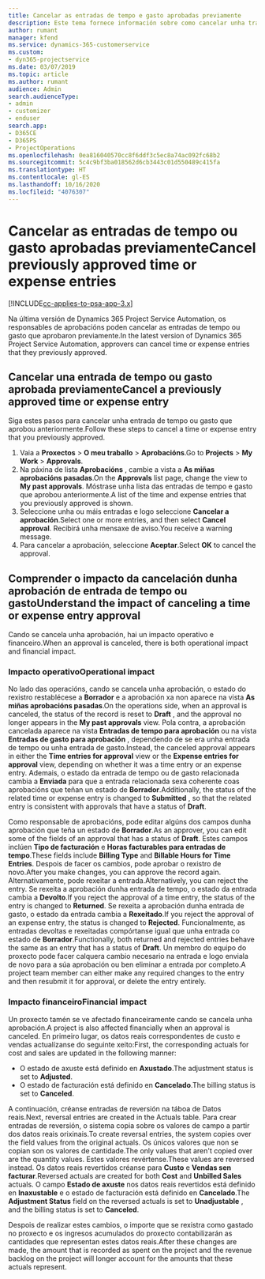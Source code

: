 ```yaml
---
title: Cancelar as entradas de tempo e gasto aprobadas previamente
description: Este tema fornece información sobre como cancelar unha transacción de tempo e gasto de proxecto aprobada.
author: rumant
manager: kfend
ms.service: dynamics-365-customerservice
ms.custom:
- dyn365-projectservice
ms.date: 03/07/2019
ms.topic: article
ms.author: rumant
audience: Admin
search.audienceType:
- admin
- customizer
- enduser
search.app:
- D365CE
- D365PS
- ProjectOperations
ms.openlocfilehash: 0ea816040570cc8f6ddf3c5ec8a74ac092fc68b2
ms.sourcegitcommit: 5c4c9bf3ba018562d6cb3443c01d550489c415fa
ms.translationtype: HT
ms.contentlocale: gl-ES
ms.lasthandoff: 10/16/2020
ms.locfileid: "4076307"
---
```

# <a name="cancel-previously-approved-time-or-expense-entries"></a><span data-ttu-id="dd1f6-103">Cancelar as entradas de tempo ou gasto aprobadas previamente</span><span class="sxs-lookup"><span data-stu-id="dd1f6-103">Cancel previously approved time or expense entries</span></span>

[!INCLUDE[cc-applies-to-psa-app-3.x](../includes/cc-applies-to-psa-app-3x.md)]

<span data-ttu-id="dd1f6-104">Na última versión de Dynamics 365 Project Service Automation, os responsables de aprobacións poden cancelar as entradas de tempo ou gasto que aprobaron previamente.</span><span class="sxs-lookup"><span data-stu-id="dd1f6-104">In the latest version of Dynamics 365 Project Service Automation, approvers can cancel time or expense entries that they previously approved.</span></span>

## <a name="cancel-a-previously-approved-time-or-expense-entry"></a><span data-ttu-id="dd1f6-105">Cancelar una entrada de tempo ou gasto aprobada previamente</span><span class="sxs-lookup"><span data-stu-id="dd1f6-105">Cancel a previously approved time or expense entry</span></span>

<span data-ttu-id="dd1f6-106">Siga estes pasos para cancelar unha entrada de tempo ou gasto que aprobou anteriormente.</span><span class="sxs-lookup"><span data-stu-id="dd1f6-106">Follow these steps to cancel a time or expense entry that you previously approved.</span></span>

1. <span data-ttu-id="dd1f6-107">Vaia a **Proxectos** \> **O meu traballo** \> **Aprobacións**.</span><span class="sxs-lookup"><span data-stu-id="dd1f6-107">Go to **Projects** \> **My Work** \> **Approvals**.</span></span>
2. <span data-ttu-id="dd1f6-108">Na páxina de lista **Aprobacións** , cambie a vista a **As miñas aprobacións pasadas**.</span><span class="sxs-lookup"><span data-stu-id="dd1f6-108">On the **Approvals** list page, change the view to **My past approvals**.</span></span> <span data-ttu-id="dd1f6-109">Móstrase unha lista das entradas de tempo e gasto que aprobou anteriormente.</span><span class="sxs-lookup"><span data-stu-id="dd1f6-109">A list of the time and expense entries that you previously approved is shown.</span></span>
3. <span data-ttu-id="dd1f6-110">Seleccione unha ou máis entradas e logo seleccione **Cancelar a aprobación**.</span><span class="sxs-lookup"><span data-stu-id="dd1f6-110">Select one or more entries, and then select **Cancel approval**.</span></span> <span data-ttu-id="dd1f6-111">Recibirá unha mensaxe de aviso.</span><span class="sxs-lookup"><span data-stu-id="dd1f6-111">You receive a warning message.</span></span>
4. <span data-ttu-id="dd1f6-112">Para cancelar a aprobación, seleccione **Aceptar**.</span><span class="sxs-lookup"><span data-stu-id="dd1f6-112">Select **OK** to cancel the approval.</span></span>

## <a name="understand-the-impact-of-canceling-a-time-or-expense-entry-approval"></a><span data-ttu-id="dd1f6-113">Comprender o impacto da cancelación dunha aprobación de entrada de tempo ou gasto</span><span class="sxs-lookup"><span data-stu-id="dd1f6-113">Understand the impact of canceling a time or expense entry approval</span></span>

<span data-ttu-id="dd1f6-114">Cando se cancela unha aprobación, hai un impacto operativo e financeiro.</span><span class="sxs-lookup"><span data-stu-id="dd1f6-114">When an approval is canceled, there is both operational impact and financial impact.</span></span>

### <a name="operational-impact"></a><span data-ttu-id="dd1f6-115">Impacto operativo</span><span class="sxs-lookup"><span data-stu-id="dd1f6-115">Operational impact</span></span>

<span data-ttu-id="dd1f6-116">No lado das operacións, cando se cancela unha aprobación, o estado do rexistro restablécese a **Borrador** e a aprobación xa non aparece na vista **As miñas aprobacións pasadas**.</span><span class="sxs-lookup"><span data-stu-id="dd1f6-116">On the operations side, when an approval is canceled, the status of the record is reset to **Draft** , and the approval no longer appears in the **My past approvals** view.</span></span> <span data-ttu-id="dd1f6-117">Pola contra, a aprobación cancelada aparece na vista **Entradas de tempo para aprobación** ou na vista **Entradas de gasto para aprobación** , dependendo de se era unha entrada de tempo ou unha entrada de gasto.</span><span class="sxs-lookup"><span data-stu-id="dd1f6-117">Instead, the canceled approval appears in either the **Time entries for approval** view or the **Expense entries for approval** view, depending on whether it was a time entry or an expense entry.</span></span> <span data-ttu-id="dd1f6-118">Ademais, o estado da entrada de tempo ou de gasto relacionada cambia a **Enviada** para que a entrada relacionada sexa coherente coas aprobacións que teñan un estado de **Borrador**.</span><span class="sxs-lookup"><span data-stu-id="dd1f6-118">Additionally, the status of the related time or expense entry is changed to **Submitted** , so that the related entry is consistent with approvals that have a status of **Draft**.</span></span>

<span data-ttu-id="dd1f6-119">Como responsable de aprobacións, pode editar algúns dos campos dunha aprobación que teña un estado de **Borrador**.</span><span class="sxs-lookup"><span data-stu-id="dd1f6-119">As an approver, you can edit some of the fields of an approval that has a status of **Draft**.</span></span> <span data-ttu-id="dd1f6-120">Estes campos inclúen **Tipo de facturación** e **Horas facturables para entradas de tempo**.</span><span class="sxs-lookup"><span data-stu-id="dd1f6-120">These fields include **Billing Type** and **Billable Hours for Time Entries**.</span></span> <span data-ttu-id="dd1f6-121">Despois de facer os cambios, pode aprobar o rexistro de novo.</span><span class="sxs-lookup"><span data-stu-id="dd1f6-121">After you make changes, you can approve the record again.</span></span> <span data-ttu-id="dd1f6-122">Alternativamente, pode rexeitar a entrada.</span><span class="sxs-lookup"><span data-stu-id="dd1f6-122">Alternatively, you can reject the entry.</span></span> <span data-ttu-id="dd1f6-123">Se rexeita a aprobación dunha entrada de tempo, o estado da entrada cambia a **Devolto**.</span><span class="sxs-lookup"><span data-stu-id="dd1f6-123">If you reject the approval of a time entry, the status of the entry is changed to **Returned**.</span></span> <span data-ttu-id="dd1f6-124">Se rexeita a aprobación dunha entrada de gasto, o estado da entrada cambia a **Rexeitado**.</span><span class="sxs-lookup"><span data-stu-id="dd1f6-124">If you reject the approval of an expense entry, the status is changed to **Rejected**.</span></span> <span data-ttu-id="dd1f6-125">Funcionalmente, as entradas devoltas e rexeitadas compórtanse igual que unha entrada co estado de **Borrador**.</span><span class="sxs-lookup"><span data-stu-id="dd1f6-125">Functionally, both returned and rejected entries behave the same as an entry that has a status of **Draft**.</span></span> <span data-ttu-id="dd1f6-126">Un membro do equipo do proxecto pode facer calquera cambio necesario na entrada e logo enviala de novo para a súa aprobación ou ben eliminar a entrada por completo.</span><span class="sxs-lookup"><span data-stu-id="dd1f6-126">A project team member can either make any required changes to the entry and then resubmit it for approval, or delete the entry entirely.</span></span>

### <a name="financial-impact"></a><span data-ttu-id="dd1f6-127">Impacto financeiro</span><span class="sxs-lookup"><span data-stu-id="dd1f6-127">Financial impact</span></span>

<span data-ttu-id="dd1f6-128">Un proxecto tamén se ve afectado financeiramente cando se cancela unha aprobación.</span><span class="sxs-lookup"><span data-stu-id="dd1f6-128">A project is also affected financially when an approval is canceled.</span></span> <span data-ttu-id="dd1f6-129">En primeiro lugar, os datos reais correspondentes de custo e vendas actualízanse do seguinte xeito:</span><span class="sxs-lookup"><span data-stu-id="dd1f6-129">First, the corresponding actuals for cost and sales are updated in the following manner:</span></span>

- <span data-ttu-id="dd1f6-130">O estado de axuste está definido en **Axustado**.</span><span class="sxs-lookup"><span data-stu-id="dd1f6-130">The adjustment status is set to **Adjusted**.</span></span>
- <span data-ttu-id="dd1f6-131">O estado de facturación está definido en **Cancelado**.</span><span class="sxs-lookup"><span data-stu-id="dd1f6-131">The billing status is set to **Canceled**.</span></span>

<span data-ttu-id="dd1f6-132">A continuación, créanse entradas de reversión na táboa de Datos reais.</span><span class="sxs-lookup"><span data-stu-id="dd1f6-132">Next, reversal entries are created in the Actuals table.</span></span> <span data-ttu-id="dd1f6-133">Para crear entradas de reversión, o sistema copia sobre os valores de campo a partir dos datos reais orixinais.</span><span class="sxs-lookup"><span data-stu-id="dd1f6-133">To create reversal entries, the system copies over the field values from the original actuals.</span></span> <span data-ttu-id="dd1f6-134">Os únicos valores que non se copian son os valores de cantidade.</span><span class="sxs-lookup"><span data-stu-id="dd1f6-134">The only values that aren't copied over are the quantity values.</span></span> <span data-ttu-id="dd1f6-135">Estes valores revértense.</span><span class="sxs-lookup"><span data-stu-id="dd1f6-135">These values are reversed instead.</span></span> <span data-ttu-id="dd1f6-136">Os datos reais revertidos créanse para **Custo** e **Vendas sen facturar**.</span><span class="sxs-lookup"><span data-stu-id="dd1f6-136">Reversed actuals are created for both **Cost** and **Unbilled Sales** actuals.</span></span> <span data-ttu-id="dd1f6-137">O campo **Estado de axuste** nos datos reais revertidos está definido en **Inaxustable** e o estado de facturación está definido en **Cancelado**.</span><span class="sxs-lookup"><span data-stu-id="dd1f6-137">The **Adjustment Status** field on the reversed actuals is set to **Unadjustable** , and the billing status is set to **Canceled**.</span></span>

<span data-ttu-id="dd1f6-138">Despois de realizar estes cambios, o importe que se rexistra como gastado no proxecto e os ingresos acumulados do proxecto contabilizarán as cantidades que representan estes datos reais.</span><span class="sxs-lookup"><span data-stu-id="dd1f6-138">After these changes are made, the amount that is recorded as spent on the project and the revenue backlog on the project will longer account for the amounts that these actuals represent.</span></span>
